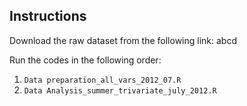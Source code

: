 ## Instructions

Download the raw dataset from the following link:
abcd

Run the codes in the following order:
1. `Data preparation_all_vars_2012_07.R`
2.  `Data Analysis_summer_trivariate_july_2012.R`
